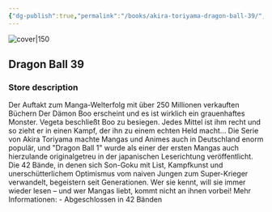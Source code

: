 ```yaml
---
{"dg-publish":true,"permalink":"/books/akira-toriyama-dragon-ball-39/","title":"\"Dragon Ball 39\"","tags":["Fantasy","manga"]}
---
```




![cover|150](http://books.google.com/books/content?id=0792DwAAQBAJ&printsec=frontcover&img=1&zoom=1&edge=curl&source=gbs_api)

## Dragon Ball 39

### Store description

Der Auftakt zum Manga-Welterfolg mit über 250 Millionen verkauften Büchern Der Dämon Boo erscheint und es ist wirklich ein grauenhaftes Monster. Vegeta beschließt Boo zu besiegen. Jedes Mittel ist ihm recht und so zieht er in einen Kampf, der ihn zu einem echten Held macht... Die Serie von Akira Toriyama machte Mangas und Animes auch in Deutschland enorm populär, und "Dragon Ball 1" wurde als einer der ersten Mangas auch hierzulande originalgetreu in der japanischen Leserichtung veröffentlicht. Die 42 Bände, in denen sich Son-Goku mit List, Kampfkunst und unerschütterlichem Optimismus vom naiven Jungen zum Super-Krieger verwandelt, begeistern seit Generationen. Wer sie kennt, will sie immer wieder lesen – und wer Mangas liebt, kommt nicht an ihnen vorbei! Mehr Informationen: - Abgeschlossen in 42 Bänden
```